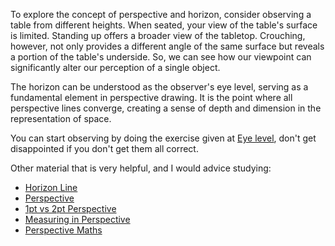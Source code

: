 To explore the concept of perspective and horizon, consider observing a table from different heights. When seated, your view of the table's surface is limited. Standing up offers a broader view of the tabletop. Crouching, however, not only provides a different angle of the same surface but reveals a portion of the table's underside. So, we can see how our viewpoint can significantly alter our perception of a single object. 

The horizon can be understood as the observer's eye level, serving as a fundamental element in perspective drawing. It is the point where all perspective lines converge, creating a sense of depth and dimension in the representation of space.

You can start observing by doing the exercise given at [Eye level](https://courses.byui.edu/art110_new/art110/week01/eye_level.html), don't get disappointed if you don't get them all correct.

Other material that is very helpful, and I would advice studying:

- [Horizon Line](https://www.haydnsymons.com/blog/what-is-the-horizon-line/ )
- [Perspective](https://www.artyfactory.com/perspective_drawing/perspective_2.html)
- [1pt vs 2pt Perspective](https://www.youtube.com/watch?v=bdERUIma5Uw)
- [Measuring in Perspective](https://www.youtube.com/watch?v=ERQ-_Xfz3yk)
- [Perspective Maths](https://www.youtube.com/watch?v=YDanHdjPJVs)